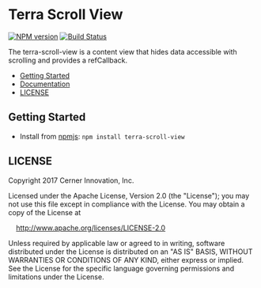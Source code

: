 # Terra Scroll View

[![NPM version](http://img.shields.io/npm/v/terra-scroll-view.svg)](https://www.npmjs.org/package/terra-scroll-view)
[![Build Status](https://travis-ci.org/cerner/terra-core.svg?branch=master)](https://travis-ci.org/cerner/terra-core)

The terra-scroll-view is a content view that hides data accessible with scrolling and provides a refCallback.

- [Getting Started](#getting-started)
- [Documentation](https://github.com/cerner/terra-core/tree/master/packages/terra-scroll-view/docs)
- [LICENSE](#license)

## Getting Started

- Install from [npmjs](https://www.npmjs.com): `npm install terra-scroll-view`

## LICENSE

Copyright 2017 Cerner Innovation, Inc.

Licensed under the Apache License, Version 2.0 (the "License"); you may not use this file except in compliance with the License. You may obtain a copy of the License at

&nbsp;&nbsp;&nbsp;&nbsp;http://www.apache.org/licenses/LICENSE-2.0

Unless required by applicable law or agreed to in writing, software distributed under the License is distributed on an "AS IS" BASIS, WITHOUT WARRANTIES OR CONDITIONS OF ANY KIND, either express or implied. See the License for the specific language governing permissions and limitations under the License.
